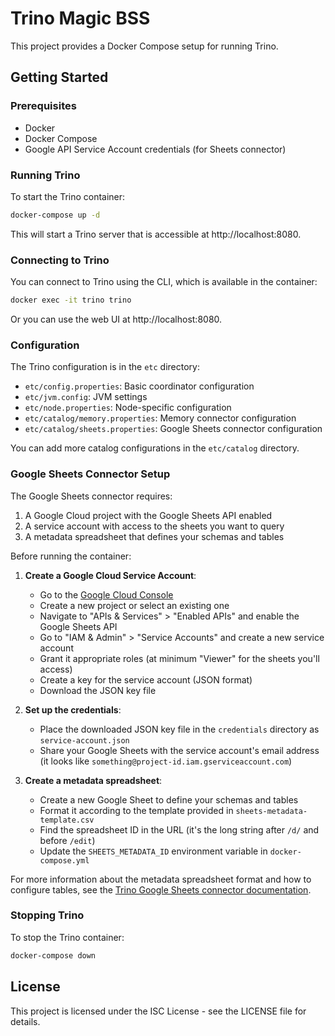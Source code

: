 # Trino Magic BSS

This project provides a Docker Compose setup for running Trino.

## Getting Started

### Prerequisites

- Docker
- Docker Compose
- Google API Service Account credentials (for Sheets connector)

### Running Trino

To start the Trino container:

```bash
docker-compose up -d
```

This will start a Trino server that is accessible at http://localhost:8080.

### Connecting to Trino

You can connect to Trino using the CLI, which is available in the container:

```bash
docker exec -it trino trino
```

Or you can use the web UI at http://localhost:8080.

### Configuration

The Trino configuration is in the `etc` directory:

- `etc/config.properties`: Basic coordinator configuration
- `etc/jvm.config`: JVM settings
- `etc/node.properties`: Node-specific configuration
- `etc/catalog/memory.properties`: Memory connector configuration
- `etc/catalog/sheets.properties`: Google Sheets connector configuration

You can add more catalog configurations in the `etc/catalog` directory.

### Google Sheets Connector Setup

The Google Sheets connector requires:

1. A Google Cloud project with the Google Sheets API enabled
2. A service account with access to the sheets you want to query
3. A metadata spreadsheet that defines your schemas and tables

Before running the container:

1. **Create a Google Cloud Service Account**:
   - Go to the [Google Cloud Console](https://console.cloud.google.com/)
   - Create a new project or select an existing one
   - Navigate to "APIs & Services" > "Enabled APIs" and enable the Google Sheets API
   - Go to "IAM & Admin" > "Service Accounts" and create a new service account
   - Grant it appropriate roles (at minimum "Viewer" for the sheets you'll access)
   - Create a key for the service account (JSON format)
   - Download the JSON key file

2. **Set up the credentials**:
   - Place the downloaded JSON key file in the `credentials` directory as `service-account.json`
   - Share your Google Sheets with the service account's email address (it looks like `something@project-id.iam.gserviceaccount.com`)

3. **Create a metadata spreadsheet**:
   - Create a new Google Sheet to define your schemas and tables
   - Format it according to the template provided in `sheets-metadata-template.csv`
   - Find the spreadsheet ID in the URL (it's the long string after `/d/` and before `/edit`)
   - Update the `SHEETS_METADATA_ID` environment variable in `docker-compose.yml`

For more information about the metadata spreadsheet format and how to configure tables, see the [Trino Google Sheets connector documentation](https://trino.io/docs/current/connector/googlesheets.html).

### Stopping Trino

To stop the Trino container:

```bash
docker-compose down
```

## License

This project is licensed under the ISC License - see the LICENSE file for details. 